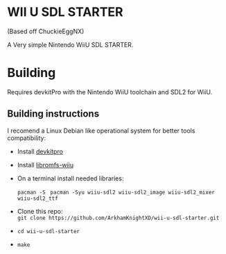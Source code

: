 # WII U SDL STARTER

(Based off ChuckieEggNX)

A Very simple Nintendo WiiU SDL STARTER.

# Building

Requires devkitPro with the Nintendo WiiU toolchain and SDL2 for WiiU.

## Building instructions

I recomend a Linux Debian like operational system for better tools compatibility:
* Install [devkitpro](https://devkitpro.org/wiki/Getting_Started#Unix-like_platforms)
* Install [libromfs-wiiu](https://github.com/yawut/libromfs-wiiu)
* On a terminal install needed libraries:
  
  `pacman -S `
  `pacman -Syu wiiu-sdl2 wiiu-sdl2_image wiiu-sdl2_mixer wiiu-sdl2_ttf`
* Clone this repo:  
  `git clone https://github.com/ArkhamKnightXD/wii-u-sdl-starter.git`

* `cd wii-u-sdl-starter`
* `make`